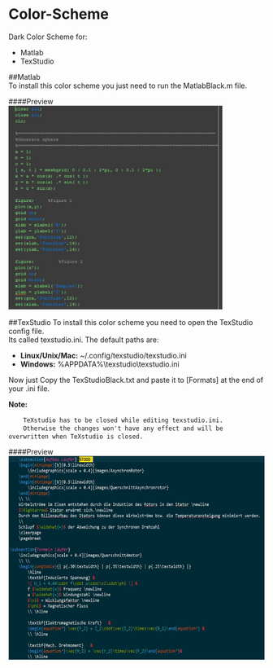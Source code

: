 # Color-Scheme
Dark Color Scheme for:
- Matlab
- TexStudio

##Matlab  
To install this color scheme you just need to run the MatlabBlack.m file.

####Preview
<img src="https://raw.githubusercontent.com/LMazzole/Color-Scheme/master/images/matlabcolor.JPG" height="400" />

##TexStudio
To install this color scheme you need to open the TexStudio config file.  
Its called texstudio.ini. The default paths are:  
- **Linux/Unix/Mac:** ~/.config/texstudio/texstudio.ini
- **Windows:** %APPDATA%\texstudio\texstudio.ini  

Now just Copy the TexStudioBlack.txt and paste it to [Formats] at the end of your .ini file. 
  
**Note:**

        TeXstudio has to be closed while editing texstudio.ini.  
        Otherwise the changes won't have any effect and will be overwritten when TeXstudio is closed.

####Preview
<img src="https://raw.githubusercontent.com/LMazzole/Color-Scheme/master/images/TexStudiocolor.JPG" height="400" />


